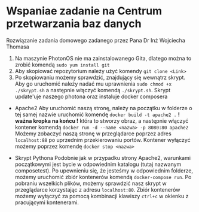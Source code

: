 # Wspaniae zadanie na Centrum przetwarzania baz danych

Rozwiązanie zadania domowego zadanego przez Pana Dr Inż Wojciecha Thomasa

1. Na maszynie PhotonOS nie ma zainstalowanego Gita, dlatego można to zrobić komendą `sudo yum install git`
2. Aby skopiować repozytorium należy użyć komendy `git clone <Link>`
3. Po skopiowaniu możemy sprawdzić, znajdujący się wewnątrz skrypt. Aby go uruchomić należy nadać mu uprawnienia `sudo chmod +x ./skrypt.sh` a następnie włączyć komendą `./skrypt.sh`. Skrypt update'uje naszego photona oraz instaluje docker composera

- Apache2
  Aby uruchomić naszą stronę, należy na początku w folderze o tej samej nazwie uruchomić komendę `docker build -t apache2 .` **! ważna kropka na końcu !** która to stworzy obraz, a następnie włączyć kontener komendą `docker run -d --name <nazwa> -p 8080:80 apache2`
Możemy zobaczyć naszą stronę w przeglądarce poprzez adres `localhost:88` po uprzednim przekierowaniu portów.
Kontener wyłączyć możemy poprzez komendę `docker stop <nazwa>`

- Skrypt Pythona
  Podobnie jak w przypadku strony Apache2, warunkami początkowymi jest bycie w odpowiednim katalogu (tutaj nazwanym composetest). Po upewnieniu się, że jesteśmy w odpowiednim folderze, możemy uruchomić zbiór kontenerów komendą `docker-compose run`. Po pobraniu wszelkich plików, możemy sprawdzić nasz skrypt w przeglądarce korzystając z adresu `localhost:80`. Zbiór kontenerów możemy wyłączyć za pomocą kombinacji klawiszy `ctrl+c` w okienku z pracującymi kontenerami.
  

